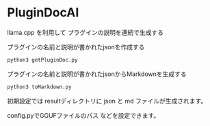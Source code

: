 # PluginDocAI

llama.cpp を利用して プラグインの説明を連続で生成する

プラグインの名前と説明が書かれたjsonを作成する

```sh
python3 getPluginDoc.py
```

プラグインの名前と説明が書かれたjsonからMarkdownを生成する

```sh
python3 toMarkdown.py
```

初期設定では resultディレクトリに json と md ファイルが生成されます。

config.pyでGGUFファイルのパス などを設定できます。
